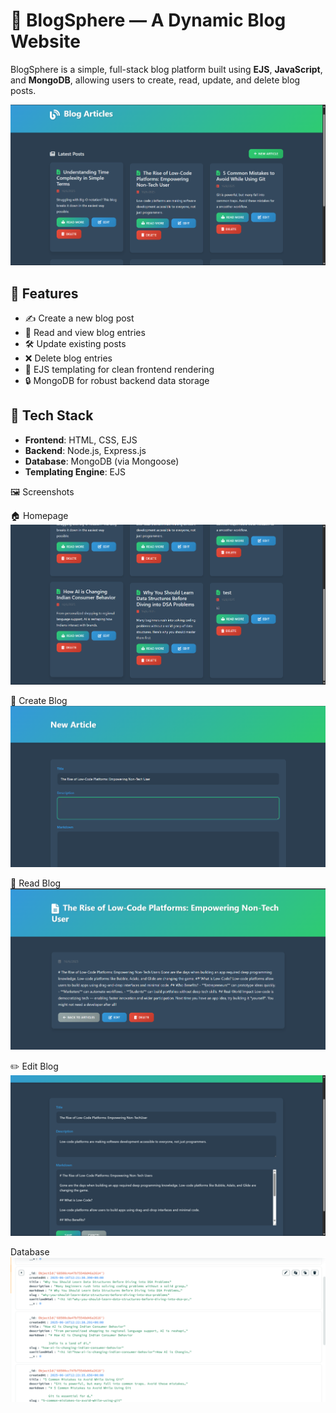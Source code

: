 # 📝 BlogSphere — A Dynamic Blog Website

BlogSphere is a simple, full-stack blog platform built using **EJS**, **JavaScript**, and **MongoDB**, allowing users to create, read, update, and delete blog posts.

![Homepage Screenshot](public/assets/home.png)


## 🌟 Features

- ✍️ Create a new blog post
- 📖 Read and view blog entries
- 🛠️ Update existing posts
- ❌ Delete blog entries
- 📜 EJS templating for clean frontend rendering
- 🔒 MongoDB for robust backend data storage

## 🚀 Tech Stack

- **Frontend**: HTML, CSS, EJS
- **Backend**: Node.js, Express.js
- **Database**: MongoDB (via Mongoose)
- **Templating Engine**: EJS

🖼️ Screenshots

🏠 Homepage
![Homepage Screenshot](public/assets/home2.png)

📝 Create Blog
![Create Screenshot](public/assets/create.png)

📖 Read Blog
![Read Screenshot](public/assets/read.png)

✏️ Edit Blog
![Edit Screenshot](public/assets/edit.png)

Database
![Database Screenshot](public/assets/mongodb.png)


